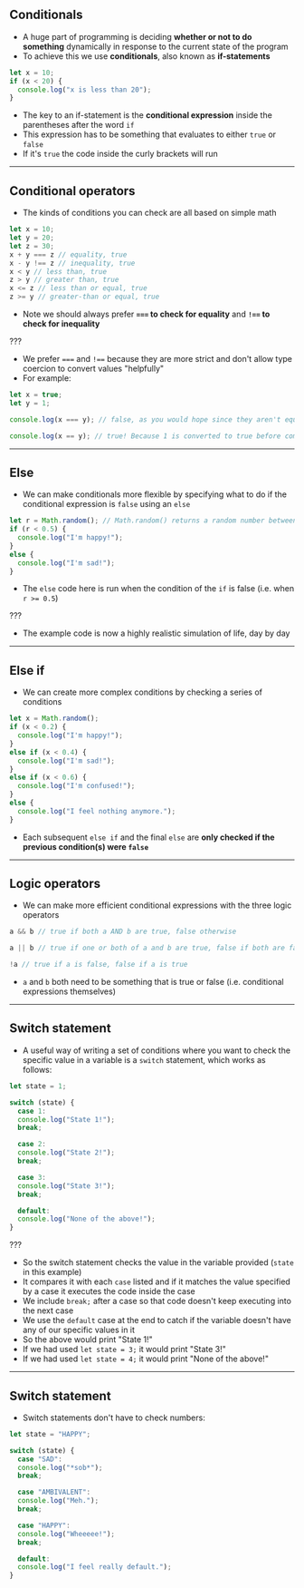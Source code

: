 ## Conditionals

- A huge part of programming is deciding __whether or not to do something__ dynamically in response to the current state of the program
- To achieve this we use __conditionals__, also known as __if-statements__

```javascript
let x = 10;
if (x < 20) {
  console.log("x is less than 20");
}
```

- The key to an if-statement is the __conditional expression__ inside the parentheses after the word `if`
- This expression has to be something that evaluates to either `true` or `false`
- If it's `true` the code inside the curly brackets will run

---

## Conditional operators

- The kinds of conditions you can check are all based on simple math

```javascript
let x = 10;
let y = 20;
let z = 30;
x + y === z // equality, true
x - y !== z // inequality, true
x < y // less than, true
z > y // greater than, true
x <= z // less than or equal, true
z >= y // greater-than or equal, true
```

- Note we should always prefer __`===` to check for equality__ and __`!==` to check for inequality__

???

- We prefer `===` and `!==` because they are more strict and don't allow type coercion to convert values "helpfully"
- For example:

```javascript
let x = true;
let y = 1;

console.log(x === y); // false, as you would hope since they aren't equal!

console.log(x == y); // true! Because 1 is converted to true before comparison. Boo!
```

---

## Else

- We can make conditionals more flexible by specifying what to do if the conditional expression is `false` using an `else`

```javascript
let r = Math.random(); // Math.random() returns a random number between 0 and 1
if (r < 0.5) {
  console.log("I'm happy!");
}
else {
  console.log("I'm sad!");
}
```

- The `else` code here is run when the condition of the `if` is false (i.e. when `r >= 0.5`)

???

- The example code is now a highly realistic simulation of life, day by day

---

## Else if

- We can create more complex conditions by checking a series of conditions

```javascript
let x = Math.random();
if (x < 0.2) {
  console.log("I'm happy!");
}
else if (x < 0.4) {
  console.log("I'm sad!");
}
else if (x < 0.6) {
  console.log("I'm confused!");
}
else {
  console.log("I feel nothing anymore.");
}
```

- Each subsequent `else if` and the final `else` are __only checked if the previous condition(s) were `false`__

---

## Logic operators

- We can make more efficient conditional expressions with the three logic operators

```javascript
a && b // true if both a AND b are true, false otherwise

a || b // true if one or both of a and b are true, false if both are false

!a // true if a is false, false if a is true
```

- `a` and `b` both need to be something that is true or false (i.e. conditional expressions themselves)

---

## Switch statement

- A useful way of writing a set of conditions where you want to check the specific value in a variable is a `switch` statement, which works as follows:

```javascript
let state = 1;

switch (state) {
  case 1:
  console.log("State 1!");
  break;

  case 2:
  console.log("State 2!");
  break;

  case 3:
  console.log("State 3!");
  break;

  default:
  console.log("None of the above!");
}
```

???

- So the switch statement checks the value in the variable provided (`state` in this example)
- It compares it with each `case` listed and if it matches the value specified by a case it executes the code inside the case
- We include `break;` after a case so that code doesn't keep executing into the next case
- We use the `default` case at the end to catch if the variable doesn't have any of our specific values in it
- So the above would print "State 1!"
- If we had used `let state = 3;` it would print "State 3!"
- If we had used `let state = 4;` it would print "None of the above!"

---

## Switch statement

- Switch statements don't have to check numbers:

```javascript
let state = "HAPPY";

switch (state) {
  case "SAD":
  console.log("*sob*");
  break;

  case "AMBIVALENT":
  console.log("Meh.");
  break;

  case "HAPPY":
  console.log("Wheeeee!");
  break;

  default:
  console.log("I feel really default.");
}
```

